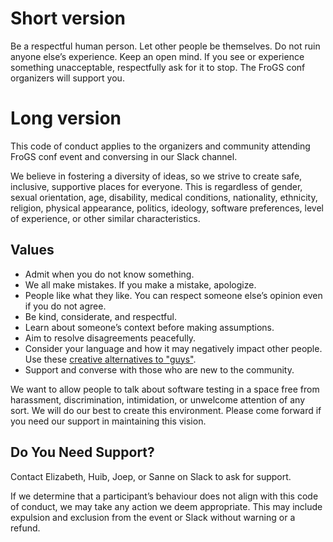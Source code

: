 <!--
.. title: Code of conduct
.. slug: code-of-conduct
.. date: 2021-05-14
.. tags: 
.. category: 
.. link: 
.. description: Friends of Good Software (FroGS) open space conference - code of conduct
.. type: text
-->

# Short version

Be a respectful human person. Let other people be themselves. Do not ruin anyone else’s experience. Keep an open mind. If you see or experience something unacceptable, respectfully ask for it to stop. The FroGS conf organizers will support you.


# Long version

This code of conduct applies to the organizers and community attending FroGS conf event and conversing in our Slack channel.

We believe in fostering a diversity of ideas, so we strive to create safe, inclusive, supportive places for everyone. This is regardless of gender, sexual orientation, age, disability, medical conditions, nationality, ethnicity, religion, physical appearance, politics, ideology, software preferences, level of experience, or other similar characteristics.

## Values

- Admit when you do not know something.
- We all make mistakes. If you make a mistake, apologize.
- People like what they like. You can respect someone else’s opinion even if you do not agree.
- Be kind, considerate, and respectful.
- Learn about someone’s context before making assumptions.
- Aim to resolve disagreements peacefully.
- Consider your language and how it may negatively impact other people. Use these [creative alternatives to "guys"](https://heyguys.cc/).
- Support and converse with those who are new to the community.

We want to allow people to talk about software testing in a space free from harassment, discrimination, intimidation, or unwelcome attention of any sort. We will do our best to create this environment. Please come forward if you need our support in maintaining this vision.


## Do You Need Support?

Contact Elizabeth, Huib, Joep, or Sanne on Slack to ask for support.

If we determine that a participant’s behaviour does not align with this code of conduct, we may take any action we deem appropriate. This may include expulsion and exclusion from the event or Slack without warning or a refund. 
